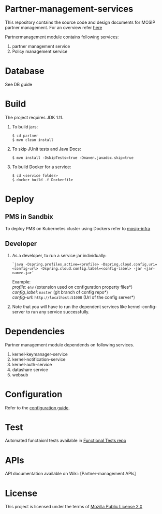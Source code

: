 # Partner-management-services

This repository contains the source code and design documents for MOSIP partner management. For an overview refer [here](https://nayakrounak.gitbook.io/mosip-docs/modules/partner-management)

Partnermanagement module contains following services:
1. partner management service
2. Policy management service

# Database
 See DB guide
 
# Build
The project requires JDK 1.11. 
1. To build jars:
    ```
    $ cd partner
    $ mvn clean install 
    ```
1. To skip JUnit tests and Java Docs:
    ```
    $ mvn install -DskipTests=true -Dmaven.javadoc.skip=true
    ```
1. To build Docker for a service:
    ```
    $ cd <service folder>
    $ docker build -f Dockerfile
    ```

# Deploy

## PMS in Sandbix
To deploy PMS on Kubernetes cluster using Dockers refer to [mosip-infra](https://github.com/mosip/mosip-infra/tree/1.2.0-rc2/deployment/v3)

## Developer

1. As a developer, to run a service jar individually:
    ```
    `java -Dspring.profiles.active=<profile> -Dspring.cloud.config.uri=<config-url> -Dspring.cloud.config.label=<config-label> -jar <jar-name>.jar`
    ```
    Example:  
        _profile_: `env` (extension used on configuration property files*)    
        _config_label_: `master` (git branch of config repo*)  
        _config-url_: `http://localhost:51000` (Url of the config server*)  
	
1. Note that you will have to run the dependent services like kernel-config-server to run any service successfully.

# Dependencies

Partner management module dependends on following services.
 
 1. kernel-keymanager-service
 2. kernel-notification-service
 3. kernel-auth-service
 4. datashare service
 5. websub 
 
# Configuration
 
Refer to the [configuration guide](docs/configuration.md).

# Test
Automated functaionl tests available in [Functional Tests repo](https://github.com/mosip/mosip-functional-tests)

# APIs
API documentation available on Wiki: [Partner-management APIs]

# License
This project is licensed under the terms of [Mozilla Public License 2.0](https://github.com/mosip/mosip-platform/blob/master/LICENSE)
